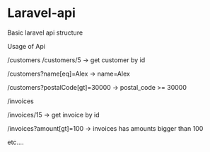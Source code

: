 # Laravel-api
Basic laravel api structure


Usage of Api

/customers
/customers/5  -> get customer by id 


/customers?name[eq]=Alex  -> name=Alex


/customers?postalCode[gt]=30000  -> postal_code >= 30000



/invoices


/invoices/15   -> get invoice by id


/invoices?amount[gt]=100  -> invoices has amounts bigger than 100


etc....
